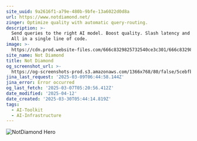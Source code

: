 ```yaml
---
site_uuid: 9a2616f1-a79e-480b-9bfe-13a6022d0d8a
url: https://www.notdiamond.net/
zinger: Optimize quality with automatic query-routing.
description: >-
  Send queries to the right AI model. Boost quality. Slash latency and costs.
  All in a single line of code.
image: >-
  https://cdn.prod.website-files.com/666c8329825732540ce3c301/666c8329825732540ce3c365_webclip.png
site_name: Not Diamond
title: Not Diamond
og_screenshot_url: >-
  https://og-screenshots-prod.s3.amazonaws.com/1366x768/80/false/5cebfb5962687c9da9e393580f9d4cad96647fa1ba2038f837ad51a64f78ed35.jpeg
jina_last_request: '2025-03-09T06:44:58.144Z'
jina_error: Error occurred
og_last_fetch: '2025-03-07T05:20:56.412Z'
date_modified: '2025-04-12'
date_created: '2025-03-30T05:44:14.819Z'
tags:
  - AI-Toolkit
  - AI-Infrastructure
---
```


































































![NotDiamond Hero](https://i.imgur.com/8WPnmmG.png)
